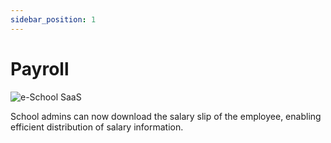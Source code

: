 ```yaml
---
sidebar_position: 1
---
```


# Payroll

![e-School SaaS](../../static/images/schooladmin/payroll.png)

School admins can now download the salary slip of the employee, enabling efficient distribution of salary information. 